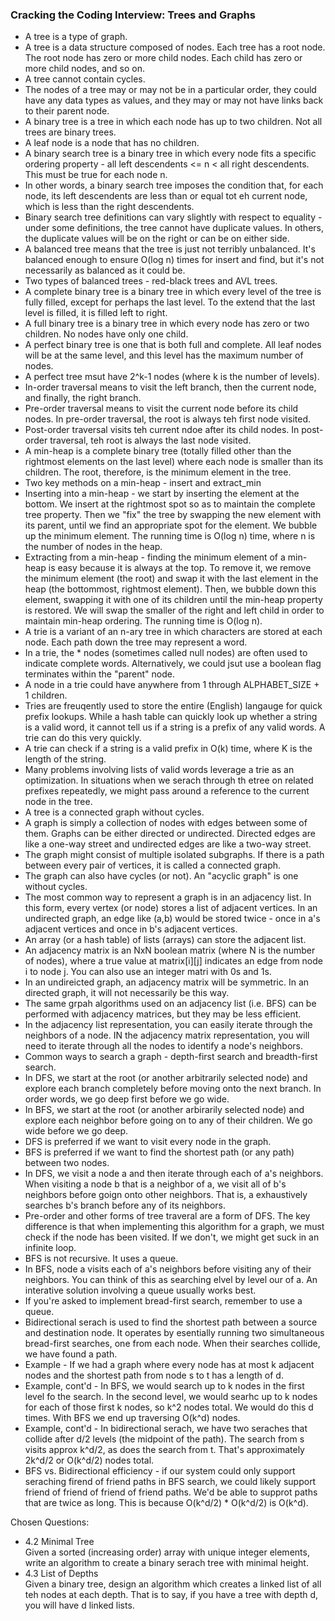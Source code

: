 ### Cracking the Coding Interview: Trees and Graphs
* A tree is a type of graph.
* A tree is a data structure composed of nodes. Each tree has a root node. The root node has zero or more child nodes. Each child has zero or more child nodes, and so on.
* A tree cannot contain cycles.
* The nodes of a tree may or may not be in a particular order, they could have any data types as values, and they may or may not have links back to their parent node.
* A binary tree is a tree in which each node has up to two children. Not all trees are binary trees.
* A leaf node is a node that has no children.
* A binary search tree is a binary tree in which every node fits a specific ordering property - all left descendents <= n < all right descendents. This must be true for each node n.
* In other words, a binary search tree imposes the condition that, for each node, its left descendents are less than or equal tot eh current node, which is less than the right descendents.
* Binary search tree definitions can vary slightly with respect to equality - under some definitions, the tree cannot have duplicate values. In others, the duplicate values will be on the right or can be on either side.
* A balanced tree means that the tree is just not terribly unbalanced. It's balanced enough to ensure O(log n) times for insert and find, but it's not necessarily as balanced as it could be.
* Two types of balanced trees - red-black trees and AVL trees.
* A complete binary tree is a binary tree in which every level of the tree is fully filled, except for perhaps the last level. To the extend that the last level is filled, it is filled left to right.
* A full binary tree is a binary tree in which every node has zero or two children. No nodes have only one child.
* A perfect binary tree is one that is both full and complete. All leaf nodes will be at the same level, and this level has the maximum number of nodes.
* A perfect tree msut have 2^k-1 nodes (where k is the number of levels).
* In-order traversal means to visit the left branch, then the current node, and finally, the right branch.
* Pre-order traversal means to visit the current node before its child nodes. In pre-order traversal, the root is always teh first node visited.
* Post-order traversal visits teh current ndoe after its child nodes. In post-order traversal, teh root is always the last node visited.
* A min-heap is a complete binary tree (totally filled other than the rightmost elements on the last level) where each node is smaller than its children. The root, therefore, is the minimum element in the tree.
* Two key methods on a min-heap - insert and extract_min
* Inserting into a min-heap - we start by inserting the element at the bottom. We insert at the rightmost spot so as to maintain the complete tree property. Then we "fix" the tree by swapping the new element with its parent, until we find an appropriate  spot for the element. We bubble up the minimum element. The running time is O(log n) time, where n is the number of nodes in the heap.
*  Extracting from a min-heap - finding the minimum element of a min-heap is easy because it is always at the top. To remove it, we remove the minimum element (the root) and swap it with the last element in the heap (the bottommost, rightmost element). Then, we bubble down this element, swapping it with one of its children until the min-heap property is restored. We will swap the smaller of the right and left child in order to maintain min-heap ordering. The running time is O(log n).
* A trie is a variant of an n-ary tree in which characters are stored at each node. Each path down the tree may represent a word.
* In a trie, the * nodes (sometimes called null nodes) are often used to indicate complete words. Alternatively, we could jsut use a boolean flag terminates within the "parent" node.
* A node in a trie could have anywhere from 1 through ALPHABET_SIZE + 1 children.
* Tries are freuqently used to store the entire (English) langauge for quick prefix lookups. While a hash table can quickly look up whether a string is a valid word, it cannot tell us if a string is a prefix of any valid words. A trie can do this very quickly.
* A trie can check if a string is a valid prefix in O(k) time, where K is the length of the string.
* Many problems involving lists of valid words leverage a trie as an optimization. In situations when we serach through th etree on related prefixes repeatedly, we might pass around a reference to the current node in the tree. 
* A tree is a connected graph without cycles.
* A graph is simply a collection of nodes with edges between some of them. Graphs can be either directed or undirected. Directed edges are like a one-way street and undirected edges are like a two-way street.
* The graph might consist of multiple isolated subgraphs. If there is a path between every pair of vertices, it is called a connected graph.
* The graph can also have cycles (or not). An "acyclic graph" is one without cycles.
* The most common way to represent a graph is in an adjacency list. In this form, every vertex (or node) stores a list of adjacent vertices. In an undirected graph, an edge like (a,b) would be stored twice - once in a's adjacent vertices and once in b's adjacent vertices.
* An array (or a hash table) of lists (arrays) can store the adjacent list.
* An adjacency matrix is an NxN boolean matrix (where N is the number of nodes), where a true value at matrix[i][j] indicates an edge from node i to node j.  You can also use an integer matri with 0s and 1s.
* In an undireicted graph, an adjacency matrix will be symmetric. In an directed graph, it will not necessarily be this way.
* The same grpah algorithms used on an adjacency list (i.e. BFS) can be performed with adjacency matrices, but they may be less efficient. 
* In the adjacency list representation, you can easily iterate through the neighbors of a node. IN the adjacency matrix representation, you will need to iterate through all the nodes to identify a node's neighbors.
* Common ways to search a graph - depth-first search and breadth-first search.
* In DFS, we start at the root (or another arbitrarily selected node) and explore each branch completely before moving onto the next branch. In order words, we go deep first before we go wide.
* In BFS, we start at the root (or another arbirarily selected node) and explore each neighbor before going on to any of their children. We go wide before we go deep.
* DFS is preferred if we want to visit every node in the graph. 
* BFS is preferred if we want to find the shortest path (or any path) between two nodes.
* In DFS, we visit a node a and then iterate through each of a's neighbors. When visiting a node b that is a neighbor of a, we visit all of b's neighbors before goign onto other neighbors. That is, a exhaustively searches b's branch before any of its neighbors.
* Pre-order and other forms of tree traveral are a form of DFS. The key difference is that when implementing this algorithm for a graph, we must check if the node has been visited. If we don't, we might get suck in an infinite loop.
* BFS is not recursive. It uses a queue. 
* In BFS, node a visits each of a's neighbors before visiting any of their neighbors. You can think of this as searching elvel by level our of a. An interative solution involving a queue usually works best.
* If you're asked to implement bread-first search, remember to use a queue.
* Bidirectional serach is used to find the shortest path between a source and destination node. It operates by esentially running two simultaneous bread-first searches, one from each node. When their searches collide, we have found a path.
* Example - If we had a graph where every node has at most k adjacent nodes and the shortest path from node s to t has a length of d. 
* Example, cont'd -  In BFS, we would search up to k nodes in the first level fo the search. In the second level, we would searhc up to k nodes for each of those  first k nodes, so k^2 nodes total. We would do this d times. With BFS we end up traversing O(k^d) nodes.
* Example, cont'd - In bidirectional serach, we have two seraches that collide after d/2 levels (the midpoint of the path). The search from s visits approx k^d/2, as does the search from t. That's approximately 2k^d/2 or O(k^d/2) nodes total.
* BFS vs. Bidirectional efficiency - if our system could only support seraching firend of friend paths in BFS search, we could likely support friend of friend of friend of friend paths. We'd be able to supprot paths that are twice as long. This is because O(k^d/2) * O(k^d/2) is O(k^d).

Chosen Questions:
* 4.2 Minimal Tree  
Given a sorted (increasing order) array with unique integer elements, write an algorithm to create a binary serach tree with minimal height.
* 4.3 List of Depths  
Given a binary tree, design an algorithm which creates a linked list of all teh nodes at each depth. That is to say, if you have a tree with depth d, you will have d linked lists.